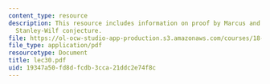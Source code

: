 ```yaml
---
content_type: resource
description: This resource includes information on proof by Marcus and Tardos of the
  Stanley-Wilf conjecture.
file: https://ol-ocw-studio-app-production.s3.amazonaws.com/courses/18-315-combinatorial-theory-introduction-to-graph-theory-extremal-and-enumerative-combinatorics-spring-2005/19347a50fd8dfcdb3cca21ddc2e74f8c_lec30.pdf
file_type: application/pdf
resourcetype: Document
title: lec30.pdf
uid: 19347a50-fd8d-fcdb-3cca-21ddc2e74f8c
---
```

